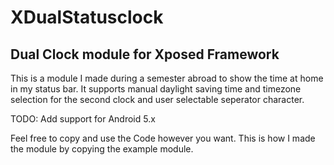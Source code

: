 # XDualStatusclock
## Dual Clock module for Xposed Framework
This is a module I made during a semester abroad to show the time at home in my status bar.
It supports manual daylight saving time and timezone selection for the second clock and user selectable seperator character.

TODO:
Add support for Android 5.x

Feel free to copy and use the Code however you want. This is how I made the module by copying the example module.
